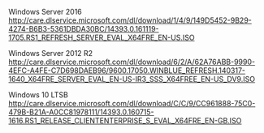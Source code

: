 Windows Server 2016
http://care.dlservice.microsoft.com/dl/download/1/4/9/149D5452-9B29-4274-B6B3-5361DBDA30BC/14393.0.161119-1705.RS1_REFRESH_SERVER_EVAL_X64FRE_EN-US.ISO

Windows Server 2012 R2
http://care.dlservice.microsoft.com/dl/download/6/2/A/62A76ABB-9990-4EFC-A4FE-C7D698DAEB96/9600.17050.WINBLUE_REFRESH.140317-1640_X64FRE_SERVER_EVAL_EN-US-IR3_SSS_X64FREE_EN-US_DV9.ISO

Windows 10 LTSB
http://care.dlservice.microsoft.com/dl/download/C/C/9/CC961888-75C0-479B-B21A-A0CC81978111/14393.0.160715-1616.RS1_RELEASE_CLIENTENTERPRISE_S_EVAL_X64FRE_EN-GB.ISO
